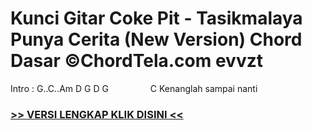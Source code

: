 
 # Kunci Gitar Coke Pit - Tasikmalaya Punya Cerita (New Version) Chord Dasar ©ChordTela.com evvzt


Intro : G..C..Am D G D G                 C Kenanglah sampai nanti

###  <a href="https://shortlighzx.web.app?sq=Kunci Gitar Coke Pit - Tasikmalaya Punya Cerita (New Version) Chord Dasar ©ChordTela.com"> >> VERSI LENGKAP KLIK DISINI << </a>

